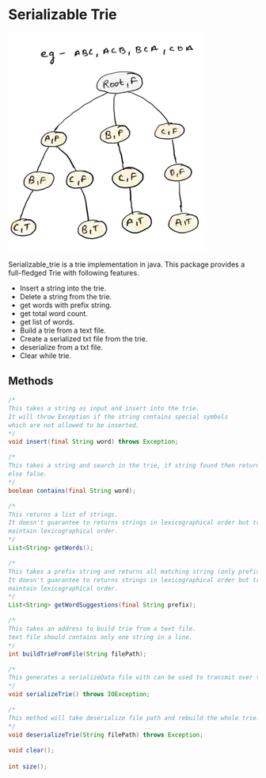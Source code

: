 # Serializable Trie
<img width="400px" src="/src/main/resources/TrieSketch.jpeg"/>

Serializable_trie is a trie implementation in java. This package provides a full-fledged Trie with following features.<br/>
* Insert a string into the trie.
* Delete a string from the trie.
* get words with prefix string.
* get total word count.
* get list of words.
* Build a trie from a text file.
* Create a serialized txt file from the trie.
* deserialize from a txt file.
* Clear while trie.

## Methods
```java
/*
This takes a string as input and insert into the trie.
It will throw Exception if the string contains special symbols
which are not allowed to be inserted.
*/
void insert(final String word) throws Exception;
```

```java
/*
This takes a string and search in the trie, if string found then returns true
else false.
*/
boolean contains(final String word);
```

```java
/*
This returns a list of strings.
It doesn't guarantee to returns strings in lexicographical order but tries best to
maintain lexicographical order.
*/
List<String> getWords();
```

```java
/*
This takes a prefix string and returns all matching string (only prefix matched).
It doesn't guarantee to returns strings in lexicographical order but tries best to
maintain lexicographical order.
*/
List<String> getWordSuggestions(final String prefix);
```

```java
/*
This takes an address to build trie from a text file.
text file should contains only one string in a line.
*/
int buildTrieFromFile(String filePath);
```

```java
/*
This generates a serializeData file with can be used to transmit over the network.
*/
void serializeTrie() throws IOException;
```

```java
/*
This method will take deserialize file path and rebuild the whole trie.
*/
void deserializeTrie(String filePath) throws Exception;
```

```java
void clear();

int size();

```




